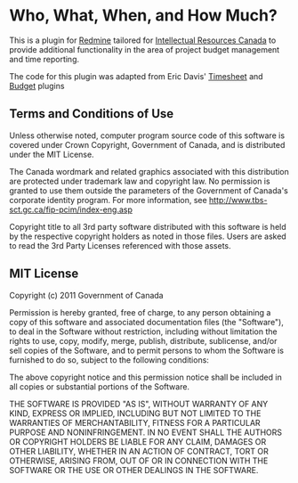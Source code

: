 # Who, What, When, and How Much?

This is a plugin for [Redmine](http://redmine.org/) tailored for [Intellectual Resources Canada](http://tbs-sct.ircan.gc.ca/) to provide additional functionality in the area of project budget management and time reporting.

The code for this plugin was adapted from Eric Davis' [Timesheet](http://github.com/edavis10/redmine-timesheet-plugin/) and [Budget](http://github.com/edavis10/redmine-budget-plugin/) plugins

## Terms and Conditions of Use

Unless otherwise noted, computer program source code of this software is covered under Crown Copyright, Government of Canada, and is distributed under the MIT License.

The Canada wordmark and related graphics associated with this distribution are protected under trademark law and copyright law. No permission is granted to use them outside the parameters of the Government of Canada's corporate identity program. For more information, see http://www.tbs-sct.gc.ca/fip-pcim/index-eng.asp

Copyright title to all 3rd party software distributed with this software is held by the respective copyright holders as noted in those files. Users are asked to read the 3rd Party Licenses referenced with those assets.

## MIT License

Copyright (c) 2011 Government of Canada

Permission is hereby granted, free of charge, to any person obtaining a copy of this software and associated documentation files (the "Software"), to deal in the Software without restriction, including without limitation the rights to use, copy, modify, merge, publish, distribute, sublicense, and/or sell copies of the Software, and to permit persons to whom the Software is furnished to do so, subject to the following conditions:

The above copyright notice and this permission notice shall be included in all copies or substantial portions of the Software.

THE SOFTWARE IS PROVIDED "AS IS", WITHOUT WARRANTY OF ANY KIND, EXPRESS OR IMPLIED, INCLUDING BUT NOT LIMITED TO THE WARRANTIES OF MERCHANTABILITY, FITNESS FOR A PARTICULAR PURPOSE AND NONINFRINGEMENT. IN NO EVENT SHALL THE AUTHORS OR COPYRIGHT HOLDERS BE LIABLE FOR ANY CLAIM, DAMAGES OR OTHER LIABILITY, WHETHER IN AN ACTION OF CONTRACT, TORT OR OTHERWISE, ARISING FROM, OUT OF OR IN CONNECTION WITH THE SOFTWARE OR THE USE OR OTHER DEALINGS IN THE SOFTWARE.

